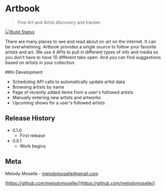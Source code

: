 # Artbook
> Fine Art and Artist discovery and tracker.

[![Build Status][travis-image]][travis-url]

There are many places to see and read about on art on the internet. 
It can be overwhelming. Artbook provides a single source to follow 
your favorite artists and art. We use 4 APIs to pull in different 
types of info and media so you don't have to have 10 different tabs 
open. And you can find suggestions based on artists in your collection.

##In Development
* Scheduling API calls to automatically update artist data
* Browsing artists by name
* Page of recently added items from a user's followed artists
* Manually entering new artists and artworks
* Upcoming shows for a user's followed artists

## Release History
* 0.1.0
    * First release
* 0.0.1 
    * Work begins
    
## Meta
Melody Moselle - melodymoselle@gmail.com

[https://github.com/melodymoselle/](https://github.com/melodymoselle/)

[travis-image]: https://travis-ci.org/melodymoselle/artbook.svg?branch=master
[travis-url]: https://travis-ci.org/melodymoselle/artbook